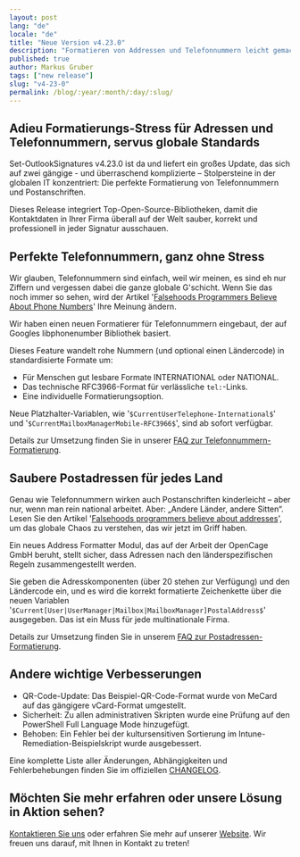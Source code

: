 ```yaml
---
layout: post
lang: "de"
locale: "de"
title: "Neue Version v4.23.0"
description: "Formatieren von Addressen und Telefonnummern leicht gemacht"
published: true
author: Markus Gruber
tags: ["new release"]
slug: "v4-23-0"
permalink: /blog/:year/:month/:day/:slug/
---
```

## Adieu Formatierungs-Stress für Adressen und Telefonnummern, servus globale Standards
Set-OutlookSignatures v4.23.0 ist da und liefert ein großes Update, das sich auf zwei gängige - und überraschend komplizierte – Stolpersteine in der globalen IT konzentriert: Die perfekte Formatierung von Telefonnummern und Postanschriften.

Dieses Release integriert Top-Open-Source-Bibliotheken, damit die Kontaktdaten in Ihrer Firma überall auf der Welt sauber, korrekt und professionell in jeder Signatur ausschauen.

## Perfekte Telefonnummern, ganz ohne Stress
Wir glauben, Telefonnummern sind einfach, weil wir meinen, es sind eh nur Ziffern und vergessen dabei die ganze globale G'schicht. Wenn Sie das noch immer so sehen, wird der Artikel '[Falsehoods Programmers Believe About Phone Numbers](https://set-outlooksignatures.com/faq/#4412-format-phone-numbers)' Ihre Meinung ändern.

Wir haben einen neuen Formatierer für Telefonnummern eingebaut, der auf Googles libphonenumber Bibliothek basiert.

Dieses Feature wandelt rohe Nummern (und optional einen Ländercode) in standardisierte Formate um:
- Für Menschen gut lesbare Formate INTERNATIONAL oder NATIONAL.
- Das technische RFC3966-Format für verlässliche `tel:`-Links.
- Eine individuelle Formatierungsoption.

Neue Platzhalter-Variablen, wie '`$CurrentUserTelephone-International$`' und '`$CurrentMailboxManagerMobile-RFC3966$`', sind ab sofort verfügbar.

Details zur Umsetzung finden Sie in unserer [FAQ zur Telefonnummern-Formatierung](https://set-outlooksignatures.com/faq/#4412-format-phone-numbers).

## Saubere Postadressen für jedes Land
Genau wie Telefonnummern wirken auch Postanschriften kinderleicht – aber nur, wenn man rein national arbeitet. Aber: „Andere Länder, andere Sitten“. Lesen Sie den Artikel '[Falsehoods programmers believe about addresses](https://set-outlooksignatures.com/faq/#4413-format-postal-addresses)', um das globale Chaos zu verstehen, das wir jetzt im Griff haben.

Ein neues Address Formatter Modul, das auf der Arbeit der OpenCage GmbH beruht, stellt sicher, dass Adressen nach den länderspezifischen Regeln zusammengestellt werden.

Sie geben die Adresskomponenten (über 20 stehen zur Verfügung) und den Ländercode ein, und es wird die korrekt formatierte Zeichenkette über die neuen Variablen '`$Current[User|UserManager|Mailbox|MailboxManager]PostalAddress$`' ausgegeben. Das ist ein Muss für jede multinationale Firma.

Details zur Umsetzung finden Sie in unserem [FAQ zur Postadressen-Formatierung](https://set-outlooksignatures.com/faq/#4413-format-postal-addresses).

## Andere wichtige Verbesserungen
- QR-Code-Update: Das Beispiel-QR-Code-Format wurde von MeCard auf das gängigere vCard-Format umgestellt.
- Sicherheit: Zu allen administrativen Skripten wurde eine Prüfung auf den PowerShell Full Language Mode hinzugefügt.
- Behoben: Ein Fehler bei der kultursensitiven Sortierung im Intune-Remediation-Beispielskript wurde ausgebessert.

Eine komplette Liste aller Änderungen, Abhängigkeiten und Fehlerbehebungen finden Sie im offiziellen [CHANGELOG](https://github.com/Set-OutlookSignatures/Set-OutlookSignatures/blob/main/docs/CHANGELOG.md).

## Möchten Sie mehr erfahren oder unsere Lösung in Aktion sehen?
[Kontaktieren Sie uns](/contact/) oder erfahren Sie mehr auf unserer [Website](/). Wir freuen uns darauf, mit Ihnen in Kontakt zu treten!